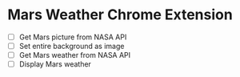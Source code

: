 # Mars Weather Chrome Extension

-   [ ] Get Mars picture from NASA API
-   [ ] Set entire background as image
-   [ ] Get Mars weather from NASA API
-   [ ] Display Mars weather
